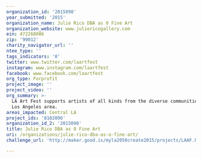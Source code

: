 ```yaml
---
organization_id: '2015098'
year_submitted: '2015'
organization_name: Julie Rico DBA as O Fine Art
organization_website: www.juliericogallery.com
ein: 472268086‏
zip: '90012'
charity_navigator_url: ''
ntee_type: ''
tags_indicators: '0'
twitter: www.twitter.com/laartfest
instagram: www.instagram.com/laartfest
facebook: www.facebook.com/laartfest
org_type: Forprofit
project_image: ''
project_video: ''
org_summary: >-
  LA Art Fest supports artists of all kinds from the diverse communities in the
  Los Angeles area.
areas_impacted: Central LA
project_ids: '8102096'
organization_id_2: '2015098'
title: Julie Rico DBA as O Fine Art
uri: /organizations/julie-rico-dba-as-o-fine-art/
challenge_url: 'http://maker.good.is/myla2050create2015/projects/LAAF.html'

---
```

